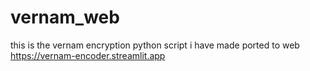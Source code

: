 # vernam_web

this is the vernam encryption python script i have made ported to web<br/>
https://vernam-encoder.streamlit.app
